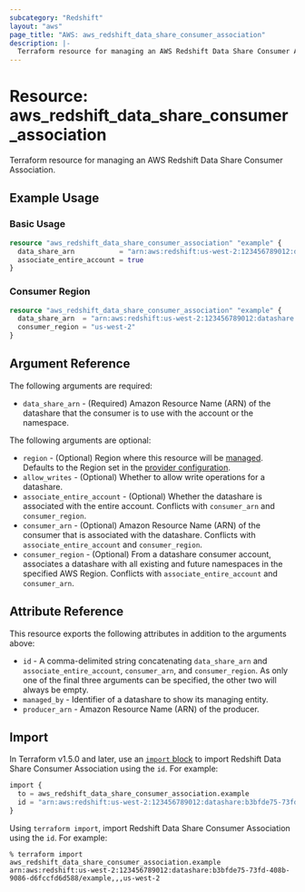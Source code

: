 ```yaml
---
subcategory: "Redshift"
layout: "aws"
page_title: "AWS: aws_redshift_data_share_consumer_association"
description: |-
  Terraform resource for managing an AWS Redshift Data Share Consumer Association.
---
```

# Resource: aws_redshift_data_share_consumer_association

Terraform resource for managing an AWS Redshift Data Share Consumer Association.

## Example Usage

### Basic Usage

```terraform
resource "aws_redshift_data_share_consumer_association" "example" {
  data_share_arn           = "arn:aws:redshift:us-west-2:123456789012:datashare:b3bfde75-73fd-408b-9086-d6fccfd6d588/example"
  associate_entire_account = true
}
```

### Consumer Region

```terraform
resource "aws_redshift_data_share_consumer_association" "example" {
  data_share_arn  = "arn:aws:redshift:us-west-2:123456789012:datashare:b3bfde75-73fd-408b-9086-d6fccfd6d588/example"
  consumer_region = "us-west-2"
}
```

## Argument Reference

The following arguments are required:

* `data_share_arn` - (Required) Amazon Resource Name (ARN) of the datashare that the consumer is to use with the account or the namespace.

The following arguments are optional:

* `region` - (Optional) Region where this resource will be [managed](https://docs.aws.amazon.com/general/latest/gr/rande.html#regional-endpoints). Defaults to the Region set in the [provider configuration](https://registry.terraform.io/providers/hashicorp/aws/latest/docs#aws-configuration-reference).
* `allow_writes` - (Optional) Whether to allow write operations for a datashare.
* `associate_entire_account` - (Optional) Whether the datashare is associated with the entire account. Conflicts with `consumer_arn` and `consumer_region`.
* `consumer_arn` - (Optional) Amazon Resource Name (ARN) of the consumer that is associated with the datashare. Conflicts with `associate_entire_account` and `consumer_region`.
* `consumer_region` - (Optional) From a datashare consumer account, associates a datashare with all existing and future namespaces in the specified AWS Region. Conflicts with `associate_entire_account` and `consumer_arn`.

## Attribute Reference

This resource exports the following attributes in addition to the arguments above:

* `id` - A comma-delimited string concatenating `data_share_arn` and `associate_entire_account`, `consumer_arn`, and `consumer_region`. As only one of the final three arguments can be specified, the other two will always be empty.
* `managed_by` - Identifier of a datashare to show its managing entity.
* `producer_arn` - Amazon Resource Name (ARN) of the producer.

## Import

In Terraform v1.5.0 and later, use an [`import` block](https://developer.hashicorp.com/terraform/language/import) to import Redshift Data Share Consumer Association using the `id`. For example:

```terraform
import {
  to = aws_redshift_data_share_consumer_association.example
  id = "arn:aws:redshift:us-west-2:123456789012:datashare:b3bfde75-73fd-408b-9086-d6fccfd6d588/example,,,us-west-2"
}
```

Using `terraform import`, import Redshift Data Share Consumer Association using the `id`. For example:

```console
% terraform import aws_redshift_data_share_consumer_association.example arn:aws:redshift:us-west-2:123456789012:datashare:b3bfde75-73fd-408b-9086-d6fccfd6d588/example,,,us-west-2
```
